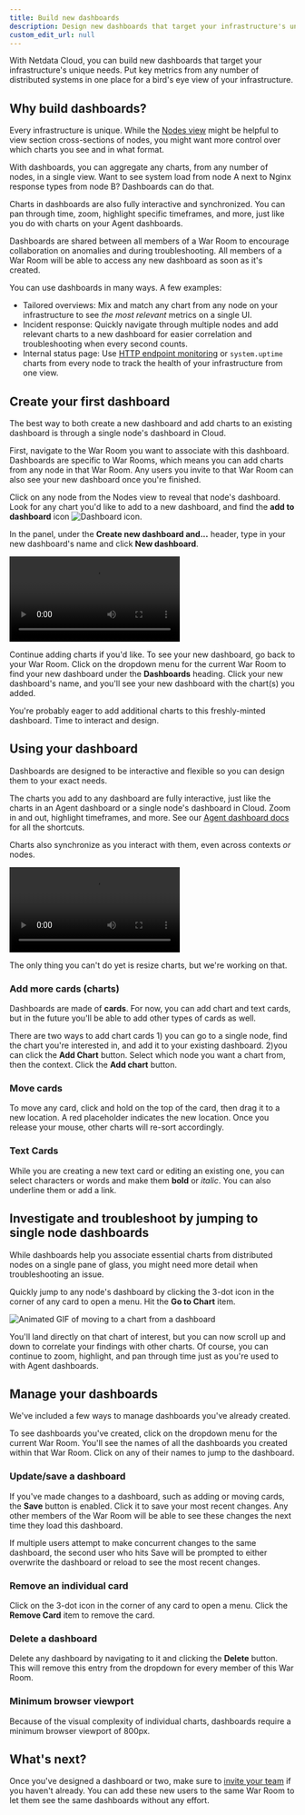 ```yaml
---
title: Build new dashboards
description: Design new dashboards that target your infrastructure's unique needs and share them with your team for targeted visual anomaly detection or incident response.
custom_edit_url: null
---
```


With Netdata Cloud, you can build new dashboards that target your infrastructure's unique needs. Put key metrics from
any number of distributed systems in one place for a bird's eye view of your infrastructure.

## Why build dashboards?

Every infrastructure is unique. While the [Nodes view](/docs/cloud/visualize/nodes) might be helpful to view section
cross-sections of nodes, you might want more control over which charts you see and in what format.

With dashboards, you can aggregate any charts, from any number of nodes, in a single view. Want to see system load from
node A next to Nginx response types from node B? Dashboards can do that.

Charts in dashboards are also fully interactive and synchronized. You can pan through time, zoom, highlight specific
timeframes, and more, just like you do with charts on your Agent dashboards.

Dashboards are shared between all members of a War Room to encourage collaboration on anomalies and during
troubleshooting. All members of a War Room will be able to access any new dashboard as soon as it's created.

You can use dashboards in many ways. A few examples:

-   Tailored overviews: Mix and match any chart from any node on your infrastructure to see _the most relevant_ metrics
    on a single UI.
-   Incident response: Quickly navigate through multiple nodes and add relevant charts to a new dashboard for easier
    correlation and troubleshooting when every second counts.
-   Internal status page: Use [HTTP endpoint monitoring](/docs/agent/collectors/go.d.plugin/modules/httpcheck) or
    `system.uptime` charts from every node to track the health of your infrastructure from one view.

## Create your first dashboard

The best way to both create a new dashboard and add charts to an existing dashboard is through a single node's dashboard
in Cloud.

First, navigate to the War Room you want to associate with this dashboard. Dashboards are specific to War Rooms, which
means you can add charts from any node in that War Room. Any users you invite to that War Room can also see your new
dashboard once you're finished.

Click on any node from the Nodes view to reveal that node's dashboard. Look for any chart you'd like to add to a new
dashboard, and find the **add to dashboard** icon <img
src="https://user-images.githubusercontent.com/1153921/87587846-827fdb00-c697-11ea-9f31-aed0b8c6afba.png" alt="Dashboard
icon" class="image-inline" />. 

In the panel, under the **Create new dashboard and...** header, type in your new dashboard's name and click **New
dashboard**.

<video controls="controls">
  <source type="video/mp4" src="/video/cloud/visualize/dashboards/flow.mp4"></source>
  <p>Your browser does not support the video element.</p>
</video>

Continue adding charts if you'd like. To see your new dashboard, go back to your War Room. Click on the dropdown menu
for the current War Room to find your new dashboard under the **Dashboards** heading. Click your new dashboard's name,
and you'll see your new dashboard with the chart(s) you added.

You're probably eager to add additional charts to this freshly-minted dashboard. Time to interact and design.

## Using your dashboard

Dashboards are designed to be interactive and flexible so you can design them to your exact needs.

The charts you add to any dashboard are fully interactive, just like the charts in an Agent dashboard or a single node's
dashboard in Cloud. Zoom in and out, highlight timeframes, and more. See our [Agent dashboard
docs](https://learn.netdata.cloud/docs/agent/web#using-charts) for all the shortcuts.

Charts also synchronize as you interact with them, even across contexts _or_ nodes.

<video controls="controls">
  <source type="video/mp4" src="/video/cloud/visualize/dashboards/interact-charts.mp4"></source>
  <p>Your browser does not support the video element.</p>
</video>

The only thing you can't do yet is resize charts, but we're working on that.

### Add more cards (charts)

Dashboards are made of **cards**. For now, you can add chart and text cards, but in the future you'll be able to add other types
of cards as well.

There are two ways to add chart cards 1) you can go to a single node, find the
chart you're interested in, and add it to your existing dashboard. 2)you can click the **Add Chart** button. Select
which node you want a chart from, then the context. Click the **Add chart** button.

### Move cards

To move any card, click and hold on the top of the card, then drag it to a new location. A red placeholder indicates the
new location. Once you release your mouse, other charts will re-sort accordingly.

### Text Cards

While you are creating a new text card or editing an existing one, you can select characters or words and make them **bold** or *italic*. You can also underline them or add a link.

## Investigate and troubleshoot by jumping to single node dashboards

While dashboards help you associate essential charts from distributed nodes on a single pane of glass, you might need
more detail when troubleshooting an issue.

Quickly jump to any node's dashboard by clicking the 3-dot icon in the corner of any card to open a menu. Hit the **Go
to Chart** item.

![Animated GIF of moving to a chart from a
dashboard](https://user-images.githubusercontent.com/1153921/87608819-ba961680-c6b5-11ea-99a0-f90d72953f7c.gif)

You'll land directly on that chart of interest, but you can now scroll up and down to correlate your findings with other
charts. Of course, you can continue to zoom, highlight, and pan through time just as you're used to with Agent
dashboards.

## Manage your dashboards

We've included a few ways to manage dashboards you've already created.

To see dashboards you've created, click on the dropdown menu for the current War Room. You'll see the names of all the
dashboards you created within that War Room. Click on any of their names to jump to the dashboard.

### Update/save a dashboard

If you've made changes to a dashboard, such as adding or moving cards, the **Save** button is enabled. Click it to save
your most recent changes. Any other members of the War Room will be able to see these changes the next time they load
this dashboard.

If multiple users attempt to make concurrent changes to the same dashboard, the second user who hits Save will be
prompted to either overwrite the dashboard or reload to see the most recent changes.

### Remove an individual card

Click on the 3-dot icon in the corner of any card to open a menu. Click the **Remove Card** item to remove the card.

### Delete a dashboard

Delete any dashboard by navigating to it and clicking the **Delete** button. This will remove this entry from the
dropdown for every member of this War Room.

### Minimum browser viewport

Because of the visual complexity of individual charts, dashboards require a minimum browser viewport of 800px.

## What's next?

Once you've designed a dashboard or two, make sure to [invite your team](/docs/cloud/collaborate/invite-your-team) if
you haven't already. You can add these new users to the same War Room to let them see the same dashboards without any
effort.
